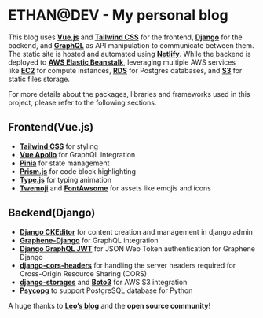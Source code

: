 # ETHAN@DEV - My personal blog

This blog uses **[Vue.js](https://vuejs.org/)** and **[Tailwind CSS](https://tailwindcss.com/)** for the frontend, **[Django](https://www.djangoproject.com/)** for the backend, and **[GraphQL](https://graphql.org/)** as API manipulation to communicate between them. The static site is hosted and automated using **[Netlify](https://www.netlify.com/)**. While the backend is deployed to **[AWS Elastic Beanstalk](https://aws.amazon.com/elasticbeanstalk/)**, leveraging multiple AWS services like **[EC2](https://aws.amazon.com/ec2/)** for compute instances, **[RDS](https://aws.amazon.com/rds/)** for Postgres databases, and **[S3](https://aws.amazon.com/s3/)** for static files storage.

For more details about the packages, libraries and frameworks used in this project, please refer to the following sections.

## Frontend(Vue.js)

- [**Tailwind CSS**](https://tailwindcss.com/) for styling
- [**Vue Apollo**](https://v4.apollo.vuejs.org/) for GraphQL integration
- [**Pinia**](https://pinia.vuejs.org/) for state management
- [**Prism.js**](https://prismjs.com/index.html) for code block highlighting
- [**Type.js**](https://github.com/mattboldt/typed.js/) for typing animation
- [**Twemoji**](https://twemoji.twitter.com/) and [**FontAwsome**](https://fontawesome.com/v6/docs/web/use-with/vue/) for assets like emojis and icons

## Backend(Django)

- **[Django CKEditor](https://django-ckeditor.readthedocs.io/en/latest/#id39)** for content creation and management in django admin
- **[Graphene-Django](https://docs.graphene-python.org/projects/django/en/latest/)** for GraphQL integration
- **[Django GraphQL JWT](https://django-graphql-jwt.domake.io/index.html)** for JSON Web Token authentication for Graphene Django
- [**django-cors-headers**](https://pypi.org/project/django-cors-headers/) for handling the server headers required for Cross-Origin Resource Sharing (CORS)
- [**django-storages**](https://django-storages.readthedocs.io/en/latest/) and [**Boto3**](https://boto3.amazonaws.com/v1/documentation/api/latest/index.html#) for AWS S3 integration
- [**Psycopg**](https://pypi.org/project/psycopg2-binary/) to support PostgreSQL database for Python

A huge thanks to [**Leo’s blog**](https://www.leohuynh.dev/) and the **open source community**!